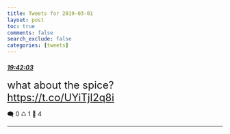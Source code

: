 ```yaml
---
title: Tweets for 2019-03-01
layout: post
toc: true
comments: false
search_exclude: false
categories: [tweets]
---
```



#### <a href = "https://twitter.com/deepfates/status/1101673994455904256">*19:42:03*</a>

<font size="5">what about the spice?  https://t.co/UYiTjI2q8i</font>



🗨️ 0 ♺ 1 🤍  4   

---
    
            

